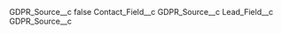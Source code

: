 <?xml version="1.0" encoding="UTF-8"?>
<CustomMetadata xmlns="http://soap.sforce.com/2006/04/metadata" xmlns:xsi="http://www.w3.org/2001/XMLSchema-instance" xmlns:xsd="http://www.w3.org/2001/XMLSchema">
    <label>GDPR_Source__c</label>
    <protected>false</protected>
    <values>
        <field>Contact_Field__c</field>
        <value xsi:type="xsd:string">GDPR_Source__c</value>
    </values>
    <values>
        <field>Lead_Field__c</field>
        <value xsi:type="xsd:string">GDPR_Source__c</value>
    </values>
</CustomMetadata>
